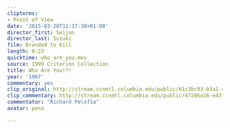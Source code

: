 ```yaml
---
clipterms:
- Point of View
date: '2015-03-20T11:37:30+01:00'
director_first: Seijun
director_last: Suzuki
film: Branded to Kill
length: 0:23
quicktime: who_are_you.mov
source: 1999 Criterion Collection
title: Who Are You!?!
year: '1967'
commentary: yes
clip_original: http://stream.ccnmtl.columbia.edu/public/61c3bc93-b3a1-4e16-94ca-05524ea09a98_480-040_branded_FLG_et.mp4
clip_commentary: http://stream.ccnmtl.columbia.edu/public/47286a16-e43f-41bd-97fc-f115261bf452_480-040_branded_commentary_FLG_et.mp4
commentator: "Richard Pe\xf1a"
avatar: pena

---
```

